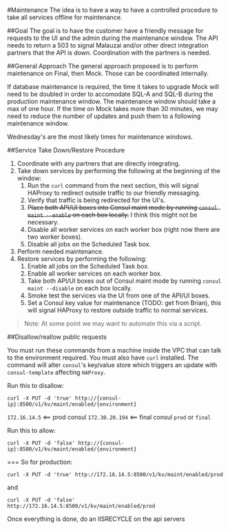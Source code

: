 #Maintenance
The idea is to have a way to have a controlled procedure to take all services offline for maintenance.

##Goal
The goal is to have the customer have a friendly message for requests to the UI and the admin during the maintenance window. The API needs to return a 503 to signal Malauzai and/or other direct integration partners that the API is down. Coordination with the partners is needed.

##General Approach
The general approach proposed is to perform maintenance on Final, then Mock. Those can be coordinated internally. 

If database maintenance is required, the time it takes to upgrade Mock will need to be doubled in order to accomodate SQL-A and SQL-B during the production maintenance window. The maintenance window should take a max of one hour. If the time on Mock takes more than 30 minutes, we may need to reduce the number of updates and push them to a following maintenance window.

Wednesday's are the most likely times for maintenance windows.

##Service Take Down/Restore Procedure
1. Coordinate with any partners that are directly integrating.
2. Take down services by performing the following at the beginning of the window:
    1. Run the `curl` command from the next section, this will signal HAProxy to redirect outside traffic to our friendly messaging.
    2. Verify that traffic is being redirected for the UI's.
    3. ~~Place both API/UI boxes into Consul maint mode by running `consul maint --enable` on each box locally.~~ I think this might not be necessary.
    4. Disable all worker services on each worker box (right now there are two worker boxes).
    5. Disable all jobs on the Scheduled Task box.
3. Perform needed maintenance.
4. Restore services by performing the following:
    1. Enable all jobs on the Scheduled Task box.
    2. Enable all worker services on each worker box.
    3. Take both API/UI boxes out of Consul maint mode by running `consul maint --disable` on each box locally.
    4. Smoke test the services via the UI from one of the API/UI boxes.
    5. Set a Consul key value for maintenance (TODO: get from Brian), this will signal HAProxy to restore outside traffic to normal services.
    
> Note: At some point we may want to automate this via a script.

##Disallow/reallow public requests

You must run these commands from a machine inside the VPC that can talk to the environment required. You must also have `curl` installed. The command will alter `consul`'s key/value store which triggers an update with `consul-template` affecting `HAProxy`.

Run this to disallow:
```
curl -X PUT -d 'true' http://{consul-ip}:8500/v1/kv/maint/enabled/{environment}
```
`172.16.14.5` <== prod consul
`172.30.20.194` <== final consul
`prod` or `final`

Run this to allow:
```
curl -X PUT -d 'false' http://{consul-ip}:8500/v1/kv/maint/enabled/{environment}
```
===
So for production: 
```
curl -X PUT -d 'true' http://172.16.14.5:8500/v1/kv/maint/enabled/prod
```
and
```
curl -X PUT -d 'false' http://172.16.14.5:8500/v1/kv/maint/enabled/prod
```

Once everything is done, do an IISRECYCLE on the api servers

